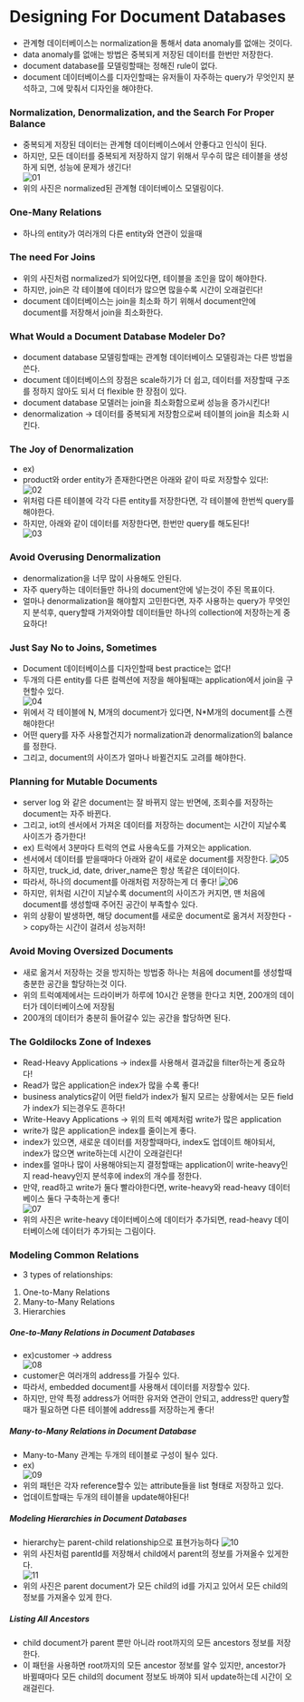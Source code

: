 # Designing For Document Databases
- 관계형 데이터베이스는 normalization을 통해서 data anomaly를 없애는 것이다.
- data anomaly를 없애는 방법은 중복되게 저장된 데이터를 한번만 저장한다.
- document database를 모델링할때는 정해진 rule이 없다.
- document 데이터베이스를 디자인할때는 유저들이 자주하는 query가 무엇인지 분석하고, 그에 맞춰서 디자인을 해야한다.
  
### Normalization, Denormalization, and the Search For Proper Balance
- 중복되게 저장된 데이터는 관계형 데이터베이스에서 안좋다고 인식이 된다.
- 하지만, 모든 데이터를 중복되게 저장하지 않기 위해서 무수히 많은 테이블을 생성하게 되면, 성능에 문제가 생긴다!  
![01](https://github.com/harryjung0330/NoSql/blob/main/chapter8/사진/01.png) 
- 위의 사진은 normalized된 관계형 데이터베이스 모델링이다.
  
### One-Many Relations
- 하나의 entity가 여러개의 다른 entity와 연관이 있을때 
  
### The need For Joins
- 위의 사진처럼 normalized가 되어있다면, 테이블을 조인을 많이 해야한다.
- 하지만, join은 각 테이블에 데이터가 많으면 많을수록 시간이 오래걸린다!
- document 데이터베이스는 join을 최소화 하기 위해서 document안에 document를 저장해서 join을 최소화한다.
  
### What Would a Document Database Modeler Do?
- document database 모델링할때는 관계형 데이터베이스 모델링과는 다른 방법을 쓴다.
- document 데이터베이스의 장점은 scale하기가 더 쉽고, 데이터를 저장할때 구조를 정하지 않아도 되서 더 flexible 한 장점이 있다.
- document database 모델러는 join을 최소화함으로써 성능을 증가시킨다!
- denormalization -> 데이터를 중복되게 저장함으로써 테이블의 join을 최소화 시킨다.
  
### The Joy of Denormalization
- ex) 
- product와 order entity가 존재한다면은 아래와 같이 따로 저장할수 있다!:   
![02](https://github.com/harryjung0330/NoSql/blob/main/chapter8/사진/02.png)
- 위처럼 다른 테이블에 각각 다른 entity를 저장한다면, 각 테이블에 한번씩 query를 해야한다.
- 하지만, 아래와 같이 데이터를 저장한다면, 한번만 query를 해도된다!  
![03](https://github.com/harryjung0330/NoSql/blob/main/chapter8/사진/03.png)  
  
### Avoid Overusing Denormalization
- denormalization을 너무 많이 사용해도 안된다.
- 자주 query하는 데이터들만 하나의 document안에 넣는것이 주된 목표이다.
- 얼마나 denormalization을 해야할지 고민한다면, 자주 사용하는 query가 무엇인지 분석후, query할때 가져와야할 데이터들만 하나의 collection에 저장하는게 중요하다!
  
### Just Say No to Joins, Sometimes
- Document 데이터베이스를 디자인할때 best practice는 없다!
- 두개의 다른 entity를 다른 컬렉션에 저장을 해야될때는 application에서 join을 구현할수 있다.  
![04](https://github.com/harryjung0330/NoSql/blob/main/chapter8/사진/04.png)  
- 위에서 각 테이블에 N, M개의 document가 있다면, N*M개의 document를 스캔해야한다!
- 어떤 query를 자주 사용할건지가 normalization과 denormalization의 balance를 정한다.
- 그리고, document의 사이즈가 얼마나 바뀔건지도 고려를 해야한다.
  
### Planning for Mutable Documents
- server log 와 같은 document는 잘 바뀌지 않는 반면에, 조회수를 저장하는 document는 자주 바뀐다. 
- 그리고, iot의 센서에서 가져온 데이터를 저장하는 document는 시간이 지날수록 사이즈가 증가한다!
- ex) 트럭에서 3분마다 트럭의 연료 사용속도를 가져오는 application. 
- 센서에서 데이터를 받을때마다 아래와 같이 새로운 document를 저장한다. 
![05](https://github.com/harryjung0330/NoSql/blob/main/chapter8/사진/05.png)  
- 하지만, truck_id, date, driver_name은 항상 똑같은 데이터이다.
- 따라서, 하나의 document를 아래처럼 저장하는게 더 좋다!
![06](https://github.com/harryjung0330/NoSql/blob/main/chapter8/사진/06.png) 
- 하지만, 위처럼 시간이 지날수록 document의 사이즈가 커지면, 맨 처음에 document를 생성할때 주어진 공간이 부족할수 있다.
- 위의 상황이 발생하면, 해당 document를 새로운 document로 옮겨서 저장한다 -> copy하는 시간이 걸려서 성능저하!
  
### Avoid Moving Oversized Documents
- 새로 옮겨서 저장하는 것을 방지하는 방법중 하나는 처음에 document를 생성할때 충분한 공간을 할당하는것 이다.
- 위의 트럭예제에서는 드라이버가 하루에 10시간 운행을 한다고 치면, 200개의 데이터가 데이터베이스에 저장됨
- 200개의 데이터가 충분히 들어갈수 있는 공간을 할당하면 된다.
  
### The Goldilocks Zone of Indexes
- Read-Heavy Applications -> index를 사용해서 결과값을 filter하는게 중요하다!
- Read가 많은 application은 index가 많을 수록 좋다!
- business analytics같이 어떤 field가 index가 될지 모르는 상황에서는 모든 field가 index가 되는경우도 흔하다!
- Write-Heavy Applications -> 위의 트럭 예제처럼 write가 많은 application
- write가 많은 application은 index를 줄이는게 좋다.
- index가 있으면, 새로운 데이터를 저장할때마다, index도 업데이트 해야되서, index가 많으면 write하는데 시간이 오래걸린다!
- index를 얼마나 많이 사용해야되는지 결정할때는 application이 write-heavy인지 read-heavy인지 분석후에 index의 개수를 정한다.
- 만약, read하고 write가 둘다 빨라야한다면, write-heavy와 read-heavy 데이터베이스 둘다 구축하는게 좋다!  
![07](https://github.com/harryjung0330/NoSql/blob/main/chapter8/사진/07.png)
- 위의 사진은 write-heavy 데이터베이스에 데이터가 추가되면, read-heavy 데이터베이스에 데이터가 추가되는 그림이다.
  
### Modeling Common Relations
- 3 types of relationships:
1. One-to-Many Relations
2. Many-to-Many Relations
3. Hierarchies
  
##### One-to-Many Relations in Document Databases
- ex)customer -> address  
![08](https://github.com/harryjung0330/NoSql/blob/main/chapter8/사진/08.png)    
- customer은 여러개의 address를 가질수 있다.
- 따라서, embedded document를 사용해서 데이터를 저장할수 있다.
- 하지만, 만약 특정 address가 어떠한 유저와 연관이 안되고, address만 query할때가 필요하면 다른 테이블에 address를 저장하는게 좋다!
   
##### Many-to-Many Relations in Document Database
- Many-to-Many 관계는 두개의 테이블로 구성이 될수 있다.
- ex)   
![09](https://github.com/harryjung0330/NoSql/blob/main/chapter8/사진/09.png)
- 위의 패턴은 각자 reference할수 있는 attribute들을 list 형태로 저장하고 있다.
- 업데이트할때는 두개의 테이블을 update해야된다!
   
##### Modeling Hierarchies in Document Databases
- hierarchy는 parent-child relationship으로 표현가능하다
![10](https://github.com/harryjung0330/NoSql/blob/main/chapter8/사진/10.png)  
- 위의 사진처럼 parentId를 저장해서 child에서 parent의 정보를 가져올수 있게한다.  
![11](https://github.com/harryjung0330/NoSql/blob/main/chapter8/사진/11.png)  
- 위의 사진은 parent document가 모든 child의 id를 가지고 있어서 모든 child의 정보를 가져올수 있게 한다.
  
##### Listing All Ancestors
- child document가 parent 뿐만 아니라 root까지의 모든 ancestors 정보를 저장한다.
- 이 패턴을 사용하면 root까지의 모든 ancestor 정보를 알수 있지만, ancestor가 바뀔때마다 모든 child의 document 정보도 바껴야 되서 update하는데 시간이 오래걸린다.  
